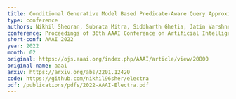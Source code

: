 ```yaml
---
title: Conditional Generative Model Based Predicate-Aware Query Approximation
type: conference
authors: Nikhil Sheoran, Subrata Mitra, Siddharth Ghetia, Jatin Varshney, Vibhor Porwal, Tung Mai, Anup Rao, Vikas Maddukuri
conference: Proceedings of 36th AAAI Conference on Artificial Intelligence
short-conf: AAAI 2022
year: 2022
month: 02
original: https://ojs.aaai.org/index.php/AAAI/article/view/20800
original-name: aaai
arxiv: https://arxiv.org/abs/2201.12420
code: https://github.com/nikhil96sher/electra
pdf: /publications/pdfs/2022-AAAI-Electra.pdf
---
```

